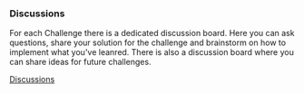 ### Discussions

For each Challenge there is a dedicated discussion board. Here you can ask questions, share your solution for the challenge and brainstorm on how to implement what you've leanred.
There is also a discussion board where you can share ideas for future challenges.

[Discussions](https://github.com/miguelverweij/PowerPlatformChallenge/discussions)
